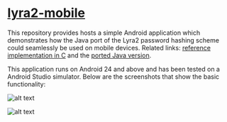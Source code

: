 # [lyra2-mobile][1]

This repository provides hosts a simple Android application which demonstrates how the Java port of the Lyra2 password hashing scheme could seamlessly be used on mobile devices. Related links: [reference implementation in C][3] and the [ported Java version][2].

This application runs on Android 24 and above and has been tested on a Android Studio simulator. Below are the screenshots that show the basic functionality:

 ![alt text](https://raw.githubusercontent.com/all3fox/lyra2-mobile/master/screenshots/lyra2-mobile-main-clean.png)

  ![alt text](https://raw.githubusercontent.com/all3fox/lyra2-mobile/master/screenshots/lyra2-mobile-result-clean.png)

[1]: https://github.com/all3fox/lyra2-mobile
[2]: https://github.com/all3fox/lyra2-java/
[3]: https://github.com/leocalm/Lyra
